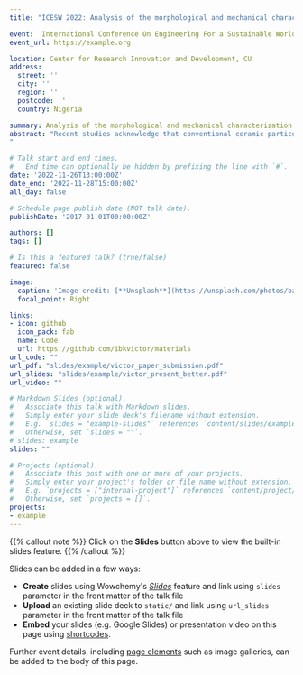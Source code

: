 ```yaml
---
title: "ICESW 2022: Analysis of the morphological and mechanical characterization of aluminium matrix composite reinforced with chitosan"

event:  International Conference On Engineering For a Sustainable World (ICESW) 2022
event_url: https://example.org

location: Center for Research Innovation and Development, CU
address:
  street: ''
  city: ''
  region: ''
  postcode: ''
  country: Nigeria

summary: Analysis of the morphological and mechanical characterization of aluminium matrix composite reinforced with chitosan
abstract: "Recent studies acknowledge that conventional ceramic particulate could be replaced by several agricultural by-products in the development of aluminium matrix composites because of its selection for their low cost and relative ubiquity. This study explores the development of aluminium matrix composite from AA6061 alloy reinforced with chitosan particulates at weight proportions (3, 6, 9, and 12wt.%). The study further characterises the developed composites using Scanning Electron Microscopy (SEM), Energy Dispersive Spectroscopy (EDS), X-ray Diffractometer (XRD), hardness, tensile and thermal and electrical conductivity test techniques. Results indicated that increasing chitosan content up to 10 wt. % enhanced the hardness performance, while tensile strength of the composites increased sporadically, as SEM images observed reinforcement links embedded in grain boundaries. However, the thermal and electrical conductivity diminished due to the addition of chitosan particulates to the alloy matrix. The overall study showed the great potential of chitosan polymer as reinforcement to aluminium alloy.
"

# Talk start and end times.
#   End time can optionally be hidden by prefixing the line with `#`.
date: '2022-11-26T13:00:00Z'
date_end: '2022-11-28T15:00:00Z'
all_day: false

# Schedule page publish date (NOT talk date).
publishDate: '2017-01-01T00:00:00Z'

authors: []
tags: []

# Is this a featured talk? (true/false)
featured: false

image:
  caption: 'Image credit: [**Unsplash**](https://unsplash.com/photos/bzdhc5b3Bxs)'
  focal_point: Right

links:
- icon: github
  icon_pack: fab
  name: Code
  url: https://github.com/ibkvictor/materials
url_code: ""
url_pdf: "slides/example/victor_paper_submission.pdf"
url_slides: "slides/example/victor_present_better.pdf"
url_video: ""

# Markdown Slides (optional).
#   Associate this talk with Markdown slides.
#   Simply enter your slide deck's filename without extension.
#   E.g. `slides = "example-slides"` references `content/slides/example-slides.md`.
#   Otherwise, set `slides = ""`.
# slides: example
slides: ""

# Projects (optional).
#   Associate this post with one or more of your projects.
#   Simply enter your project's folder or file name without extension.
#   E.g. `projects = ["internal-project"]` references `content/project/deep-learning/index.md`.
#   Otherwise, set `projects = []`.
projects:
- example
---
```


{{% callout note %}}
Click on the **Slides** button above to view the built-in slides feature.
{{% /callout %}}

Slides can be added in a few ways:

- **Create** slides using Wowchemy's [*Slides*](https://wowchemy.com/docs/managing-content/#create-slides) feature and link using `slides` parameter in the front matter of the talk file
- **Upload** an existing slide deck to `static/` and link using `url_slides` parameter in the front matter of the talk file
- **Embed** your slides (e.g. Google Slides) or presentation video on this page using [shortcodes](https://wowchemy.com/docs/writing-markdown-latex/).

Further event details, including [page elements](https://wowchemy.com/docs/writing-markdown-latex/) such as image galleries, can be added to the body of this page.
